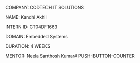 COMPANY: CODTECH IT SOLUTIONS

NAME: Kandhi Akhil

INTERN ID: CT04DF1663

DOMAIN: Embedded Systems

DURATION: 4 WEEKS

MENTOR: Neela Santhosh Kumar# PUSH-BUTTON-COUNTER
